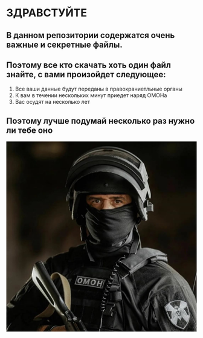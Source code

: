 # ЗДРАВСТУЙТЕ
## В данном репозитории содержатся очень важные и секретные файлы. 
## Поэтому все кто скачать хоть один файл знайте, с вами произойдет следующее:
  1. Все ваши данные будут переданы в правохраниетльные органы
  2. К вам в течении нескольких минут приедет наряд ОМОНа
  3. Вас осудят на несколько лет
## Поэтому лучше подумай несколько раз нужно ли тебе оно
![Image of OMON](https://github.com/oakiant/deletethis/blob/master/OMON.jpeg)

